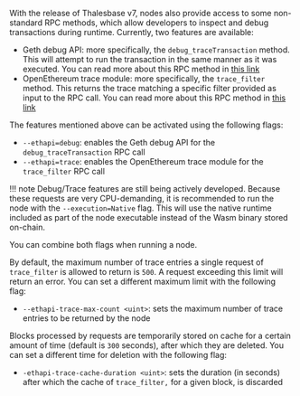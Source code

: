 With the release of Thalesbase v7, nodes also provide access to some non-standard RPC methods, which allow developers to inspect and debug transactions during runtime. Currently, two features are available:

 - Geth debug API: more specifically, the `debug_traceTransaction` method. This will attempt to run the transaction in the same manner as it was executed. You can read more about this RPC method in [this link](https://geth.ethereum.org/docs/rpc/ns-debug#debug_tracetransaction)
 - OpenEthereum trace module: more specifically, the `trace_filter` method. This returns the trace matching a specific filter provided as input to the RPC call. You can read more about this RPC method in [this link](https://openethereum.github.io/JSONRPC-trace-module#trace_filter)

The features mentioned above can be activated using the following flags:

 - `--ethapi=debug`: enables the Geth debug API for the `debug_traceTransaction` RPC call
 - `--ethapi=trace`: enables the OpenEthereum trace module for the `trace_filter` RPC call

!!! note
    Debug/Trace features are still being actively developed. Because these requests are very CPU-demanding, it is recommended to run the node with the `--execution=Native` flag. This will use the native runtime included as part of the node executable instead of the Wasm binary stored on-chain.

You can combine both flags when running a node. 

By default, the maximum number of trace entries a single request of `trace_filter` is allowed to return is `500`. A request exceeding this limit will return an error. You can set a different maximum limit with the following flag:

 - `--ethapi-trace-max-count <uint>`: sets the maximum number of trace entries to be returned by the node

Blocks processed by requests are temporarily stored on cache for a certain amount of time (default is `300` seconds), after which they are deleted. You can set a different time for deletion with the following flag:

 - `-ethapi-trace-cache-duration <uint>`: sets the duration (in seconds) after which the cache of `trace_filter,` for a given block, is discarded